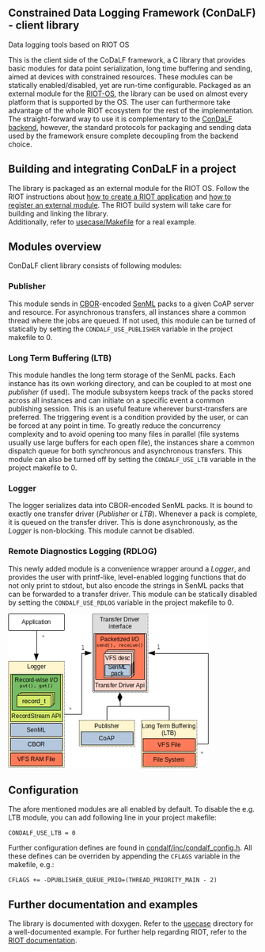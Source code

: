 ## Constrained Data Logging Framework (ConDaLF) - client library
Data logging tools based on RIOT OS

This is the client side of the CoDaLF framework, a C library that provides basic modules for data point serialization, long time buffering and sending, aimed at devices with constrained resources. These modules can be statically enabled/disabled, yet are run-time configurable. Packaged as an external module for the [RIOT-OS](https://www.riot-os.org/), the library can be used on almost every platform that is supported by the OS. The user can furthermore take advantage of the whole RIOT ecosystem for the rest of the implementation. The straight-forward way to use it is complementary to the [ConDaLF backend](https://github.com/renebckr/ConDaLF-Backend), however, the standard protocols for packaging and sending data used by the framework ensure complete decoupling from the backend choice.

## Building and integrating ConDaLF in a project

The library is packaged as an external module for the RIOT OS. Follow the RIOT instructions about [how to create a RIOT application](https://api.riot-os.org/creating-an-application.html) and [how to register an external module](https://doc.riot-os.org/creating-modules.html#modules-outside-of-riotbase). The RIOT build system will take care for building and linking the library.   
Additionally, refer to [usecase/Makefile](usecase/Makefile) for a real example.

## Modules overview

ConDaLF client library consists of following modules:

### Publisher
This module sends in [CBOR](https://datatracker.ietf.org/doc/html/rfc8949)-encoded [SenML](https://datatracker.ietf.org/doc/html/rfc8428) packs to a given CoAP server and resource. For asynchronous transfers, all instances share a common thread where the jobs are queued. If not used, this module can be turned of statically by setting the ```CONDALF_USE_PUBLISHER``` variable in the project makefile to 0. 

### Long Term Buffering (LTB)
This module handles the long term storage of the SenML packs. Each instance has its own working directory, and can be coupled to at most one *publisher* (if used). The module subsystem keeps track of the packs stored across all instances and can initiate on a specific event a common publishing session. This is an useful feature wherever burst-transfers are preferred. The triggering event is a condition provided by the user, or can be forced at any point in time. To greatly reduce the concurrency complexity and to avoid opening too many files in parallel (file systems usually use large buffers for each open file), the instances share a common dispatch queue for both synchronous and asynchronous transfers. This module can also be turned off by setting the ```CONDALF_USE_LTB``` variable in the project makefile to 0.

### Logger
The logger serializes data into CBOR-encoded SenML packs. It is bound to exactly one transfer driver (*Publisher* or *LTB*). Whenever a pack is complete, it is queued on the transfer driver. This is done asynchronously, as the *Logger* is non-blocking. This module cannot be disabled.

### Remote Diagnostics Logging (RDLOG)
This newly added module is a convenience wrapper around a *Logger*, and provides the user with printf-like, level-enabled logging functions that do not only print to stdout, but also encode the strings in SenML packs that can be forwarded to a transfer driver. This module can be statically disabled by setting the ```CONDALF_USE_RDLOG``` variable in the project makefile to 0.

![Modules overview](./docs_src/class_dia.png)

## Configuration
The afore mentioned modules are all enabled by default. To disable the e.g. LTB module, you can add following line in your project makefile:
```
CONDALF_USE_LTB = 0
```
Further configuration defines are found in [condalf/inc/condalf_config.h](condalf/inc/condalf_config.h). 
All these defines can be overriden by appending the `CFLAGS` variable in the makefile, e.g.:
```
CFLAGS += -DPUBLISHER_QUEUE_PRIO=(THREAD_PRIORITY_MAIN - 2)
```

## Further documentation and examples	
The library is documented with doxygen. Refer to the [usecase](usecase/) directory for a well-documented example. For further help regarding RIOT, refer to the [RIOT documentation](https://api.riot-os.org/index.html).